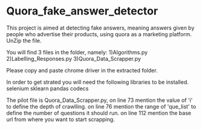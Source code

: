 # Quora_fake_answer_detector
This project is aimed at detecting fake answers, meaning answers given by people who advertise their products, using quora as a marketing platform.
UnZip the file.

You will find 3 files in the folder, namely: 
1)Algorithms.py
2)Labelling_Responses.py
3)Quora_Data_Scrapper.py
 
Please copy and paste chrome driver in the extracted folder.

In order to get strated you will need the following libraries to be installed.
selenium
sklearn
pandas
codecs

The pilot file is Quora_Data_Scrapper.py, 
on line 73 mention the value of 'i' to define the depth of crawlling.
on line 76 mention the range of 'que_list' to define the number of questions it should run.
on line 112 mention the base url from where you want to start scrapping.
